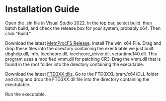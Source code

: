 # Installation Guide

Open the .sln file in Visual Studio 2022. In the top bar, select build, then batch build, and check the release box for your system, probably x64. Then click "Build."

Download the latest [MemProcFS Release](https://github.com/ufrisk/MemProcFS/releases). Install The win_x64 File. Drag and drop these files into the directory containing the exectuable we just built: dbghelp.dll, info, leechcore.dll, leechcore_driver.dll, vcruntime140.dll. This program uses a modified vmm.dll for patching CR3. Drag the vmm.dll that is found in the root folder into the directory containing the executable. 

Download the latest [FTD3XX dlls](https://ftdichip.com/wp-content/uploads/2024/01/FTD3XXLibrary_v1.3.0.9.zip). Go to the FTD3XXLibrary/x64/DLL folder and drag and drop the FTD3XX.dll file into the directory containing the exectutable.

Run the executable.